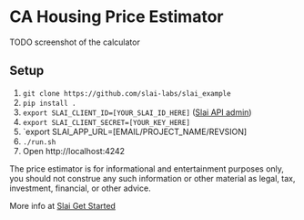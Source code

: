 # CA Housing Price Estimator

TODO screenshot of the calculator

## Setup
1. `git clone https://github.com/slai-labs/slai_example`
2. `pip install .`
3. `export SLAI_CLIENT_ID=[YOUR_SLAI_ID_HERE]` ([Slai API admin](https://www.slai.io/settings/api-keys))
4. `export SLAI_CLIENT_SECRET=[YOUR_KEY_HERE]`
5. `export SLAI_APP_URL=[EMAIL/PROJECT_NAME/REVSION]
6. `./run.sh`
7. Open http://localhost:4242

The price estimator is for informational and entertainment purposes only, you should not construe any such 
information or other material as legal, tax, investment, financial, or other advice.

More info at [Slai Get Started](https://docs.slai.io/slai/)
